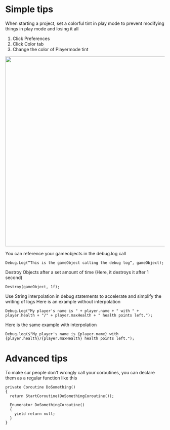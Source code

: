 <H1> Simple tips </H1>

When starting a project, set a colorful tint in play mode to prevent modifying things in play mode and losing it all
1) Click Preferences
2) Click Color tab
3) Change the color of Playermode tint

<img src="https://user-images.githubusercontent.com/68881297/157872904-2da208a2-fd04-4927-88bb-45efdece732c.png" width="600">


You can reference your gameobjects in the debug.log call
```
Debug.Log(“This is the gameObject calling the debug log”, gameObject);
```

Destroy Objects after a set amount of time (Here, it destroys it after 1 second)
```
Destroy(gameObject, 1f);
```

Use String interpolation in debug statements to accelerate and simplify the writing of logs
Here is an example without interpolation
```
Debug.Log("My player's name is " + player.name + " with " + player.health + "/" + player.maxHealth + " health points left.");
```
Here is the same example with interpolation
```
Debug.log($"My player's name is {player.name} with {player.health}/{player.maxHealth} health points left.");
```


<H1> Advanced tips </H1>

To make sur people don't wrongly call your coroutines, you can declare them as a regular function like this
```
private Coroutine DoSomething()
{
  return StartCoroutine(DoSomethingCoroutine());
  
  Enumerator DoSomethingCoroutine()
  {
    yield return null;
  }
}
```
